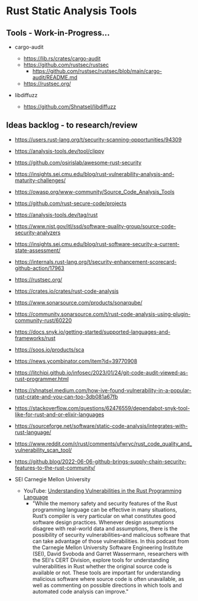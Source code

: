 
# Rust Static Analysis Tools

## Tools - Work-in-Progress...

- cargo-audit
  + https://lib.rs/crates/cargo-audit
  + https://github.com/rustsec/rustsec
    * https://github.com/rustsec/rustsec/blob/main/cargo-audit/README.md
  + https://rustsec.org/


- libdiffuzz
  + https://github.com/Shnatsel/libdiffuzz



## Ideas backlog - to research/review

- https://users.rust-lang.org/t/security-scanning-opportunities/94309

- https://analysis-tools.dev/tool/clippy

- https://github.com/osirislab/awesome-rust-security

- https://insights.sei.cmu.edu/blog/rust-vulnerability-analysis-and-maturity-challenges/

- https://owasp.org/www-community/Source_Code_Analysis_Tools

- https://github.com/rust-secure-code/projects

- https://analysis-tools.dev/tag/rust

- https://www.nist.gov/itl/ssd/software-quality-group/source-code-security-analyzers

- https://insights.sei.cmu.edu/blog/rust-software-security-a-current-state-assessment/

- https://internals.rust-lang.org/t/security-enhancement-scorecard-github-action/17963

- https://rustsec.org/

- https://crates.io/crates/rust-code-analysis

- https://www.sonarsource.com/products/sonarqube/

- https://community.sonarsource.com/t/rust-code-analysis-using-plugin-community-rust/60220

- https://docs.snyk.io/getting-started/supported-languages-and-frameworks/rust

- https://soos.io/products/sca

- https://news.ycombinator.com/item?id=39770908

- https://litchipi.github.io/infosec/2023/01/24/git-code-audit-viewed-as-rust-programmer.html

- https://shnatsel.medium.com/how-ive-found-vulnerability-in-a-popular-rust-crate-and-you-can-too-3db081a67fb

- https://stackoverflow.com/questions/62476559/dependabot-snyk-tool-like-for-rust-and-or-elixir-languages

- https://sourceforge.net/software/static-code-analysis/integrates-with-rust-language/

- https://www.reddit.com/r/rust/comments/ufwryc/rust_code_quality_and_vulnerability_scan_tool/

- https://github.blog/2022-06-06-github-brings-supply-chain-security-features-to-the-rust-community/

- SEI Carnegie Mellon University
  + YouTube: [Understanding Vulnerabilities in the Rust Programming Language](https://www.youtube.com/watch?v=CKAoAFOj6EQ)
    * "While the memory safety and security features of the Rust programming language can be effective in many situations, Rust’s compiler is very particular on what constitutes good software design practices. Whenever design assumptions disagree with real-world data and assumptions, there is the possibility of security vulnerabilities–and malicious software that can take advantage of those vulnerabilities. In this podcast from the Carnegie Mellon University Software Engineering Institute (SEI), David Svoboda and Garret Wassermann, researchers with the SEI's CERT Division, explore tools for understanding vulnerabilities in Rust whether the original source code is available or not. These tools are important for understanding malicious software where source code is often unavailable, as well as commenting on possible directions in which tools and automated code analysis can improve."
